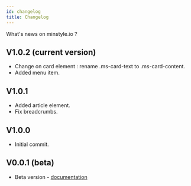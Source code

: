 ```yaml
---
id: changelog
title: Changelog
---
```


What's news on minstyle.io ?

## V1.0.2 (current version)
* Change on card element : rename .ms-card-text to .ms-card-content.
* Added menu item.

## V1.0.1
* Added article element.
* Fix breadcrumbs.

## V1.0.0
* Initial commit.


## V0.0.1 (beta)
* Beta version - [documentation](https://v0.minstyle.io)